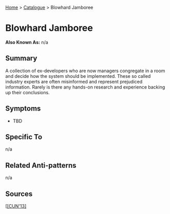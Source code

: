 [Home](../README.md) > [Catalogue](../Antipatterns_catalogue.md) > Blowhard Jamboree


# Blowhard Jamboree

**Also Known As:** n/a


## Summary

A collection of ex-developers who are now managers congregate in a room and decide how the system should be implemented.  These so called industry experts are often misinformed and represent prejudiced information. Rarely is there any hands-on research and experience backing up their conclusions.


## Symptoms

 - TBD

## Specific To

n/a

## Related Anti-patterns

n/a

## Sources

[[[CUN'13]](../References.md)
